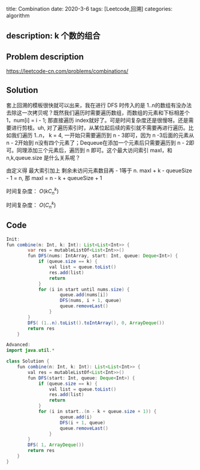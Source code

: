 title:    Combination
date: 2020-3-6
tags: [Leetcode,回溯]
categories: algorithm

description: k 个数的组合
---

## Problem description

https://leetcode-cn.com/problems/combinations/

## Solution

套上回溯的模板很快就可以出来，我在进行 DFS 时传入的是 1..n的数组有没办法去除这一次拷贝呢？既然我们遍历时需要遍历数组，而数组的元素和下标相差个 1，num[i] = i - 1; 那直接遍历 index就好了。可是时间复杂度还是很慢呀。还是需要进行剪枝。uh, 对了遍历索引时，从某位起后续的索引就不需要再进行遍历。比如我们遍历 1..n， k = 4, 一开始只需要遍历到 n - 3即可，因为 n -3后面的元素从n - 2开始到 n没有四个元素了；Dequeue在添加一个元素后只需要遍历到 n - 2即可。同理添加三个元素后，遍历到 n 即可。这个最大访问索引 maxI，和 n,k,queue.size 是什么关系呢？ 

由定义得 最大索引加上 剩余未访问元素数目再 - 1等于 n.  maxI + k - queueSize - 1 = n, 那 maxI = n - k + queueSize + 1

时间复杂度： $O(kC_n^k)$

时间复杂度： $O(C_n^k)$

## Code

```java
Init: 
fun combine(n: Int, k: Int): List<List<Int>> {
        var res = mutableListOf<List<Int>>()
        fun DFS(nums: IntArray, start: Int, queue: Deque<Int>) {
            if (queue.size == k) {
                val list = queue.toList()
                res.add(list)
                return
            }
            for (i in start until nums.size) {
                    queue.add(nums[i])
                    DFS(nums, i + 1, queue)
                    queue.removeLast()
                }
        }
        DFS( (1..n).toList().toIntArray(), 0, ArrayDeque())
        return res
    }
```



```java
Advanced:
import java.util.*

class Solution {
    fun combine(n: Int, k: Int): List<List<Int>> {
        val res = mutableListOf<List<Int>>()
        fun DFS(start: Int, queue: Deque<Int>) {
            if (queue.size == k) {
                val list = queue.toList()
                res.add(list)
                return
            }
            for (i in start..(n - k + queue.size + 1)) {
                    queue.add(i)
                    DFS(i + 1, queue)
                    queue.removeLast()
                }
        }
        DFS( 1, ArrayDeque())
        return res
    }
}
```